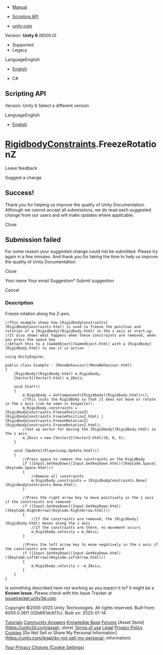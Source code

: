 [ ]()

  * [Manual](../Manual/index.html)
  * [Scripting API](../ScriptReference/index.html)

  * [unity.com](https://unity.com/)

Version: **Unity 6** (6000.0)

  * Supported
  * Legacy

LanguageEnglish

  * [English]()

  * C#

[ ](https://docs.unity3d.com)

## Scripting API

Version: Unity 6 Select a different version

LanguageEnglish

  * [English]()

#  [RigidbodyConstraints](RigidbodyConstraints.html).FreezeRotationZ

Leave feedback

Suggest a change

## Success!

Thank you for helping us improve the quality of Unity Documentation. Although
we cannot accept all submissions, we do read each suggested change from our
users and will make updates where applicable.

Close

## Submission failed

For some reason your suggested change could not be submitted. Please <a>try
again</a> in a few minutes. And thank you for taking the time to help us
improve the quality of Unity Documentation.

Close

Your name Your email Suggestion* Submit suggestion

Cancel

[ ]()

### Description

Freeze rotation along the Z-axis.

    
    
    //This example shows how [RigidbodyConstraints](RigidbodyConstraints.html) is used to freeze the position and rotation of a [Rigidbody](Rigidbody.html) in the z axis at start-up.
    //It also shows what happens when these constraints are removed, when you press the space key
    //Attach this to a [GameObject](GameObject.html) with a [Rigidbody](Rigidbody.html) to see it in action  
      
    using UnityEngine;  
      
    public class Example : [MonoBehaviour](MonoBehaviour.html)
    {
        [Rigidbody](Rigidbody.html) m_Rigidbody;
        [Vector3](Vector3.html) m_ZAxis;  
      
        void Start()
        {
            m_Rigidbody = GetComponent<[Rigidbody](Rigidbody.html)>();
            //This locks the RigidBody so that it does not move or rotate in the z axis (can be seen in Inspector).
            m_Rigidbody.constraints = [RigidbodyConstraints.FreezePositionZ](RigidbodyConstraints.FreezePositionZ.html) | [RigidbodyConstraints.FreezeRotationZ](RigidbodyConstraints.FreezeRotationZ.html);
            //Set up vector for moving the [Rigidbody](Rigidbody.html) in the z axis
            m_ZAxis = new [Vector3](Vector3.html)(0, 0, 5);
        }  
      
        void [Update](PlayerLoop.Update.html)()
        {
            //Press space to remove the constraints on the RigidBody
            if ([Input.GetKeyDown](Input.GetKeyDown.html)([KeyCode.Space](KeyCode.Space.html)))
            {
                //Remove all constraints
                m_Rigidbody.constraints = [RigidbodyConstraints.None](RigidbodyConstraints.None.html);
            }  
      
            //Press the right arrow key to move positively in the z axis if the constraints are removed
            if ([Input.GetKeyDown](Input.GetKeyDown.html)([KeyCode.RightArrow](KeyCode.RightArrow.html)))
            {
                //If the constraints are removed, the [Rigidbody](Rigidbody.html) moves along the z axis
                //If the constraints are there, no movement occurs
                m_Rigidbody.velocity = m_ZAxis;
            }  
      
            //Press the left arrow key to move negatively in the z axis if the constraints are removed
            if ([Input.GetKeyDown](Input.GetKeyDown.html)([KeyCode.LeftArrow](KeyCode.LeftArrow.html)))
            {
                m_Rigidbody.velocity = -m_ZAxis;
            }
        }
    }
    

Is something described here not working as you expect it to? It might be a
**Known Issue**. Please check with the Issue Tracker at
[issuetracker.unity3d.com](https://issuetracker.unity3d.com).

Copyright ©2005-2025 Unity Technologies. All rights reserved. Built from:
6000.0.36f1 (02b661dc617c). Built on: 2025-01-14.

[Tutorials](https://unity3d.com/learn) [Community
Answers](https://answers.unity3d.com) [Knowledge
Base](https://support.unity3d.com/hc/en-us)
[Forums](https://forum.unity3d.com) [Asset Store](https://unity3d.com/asset-
store) [Terms of use](https://docs.unity3d.com/Manual/TermsOfUse.html)
[Legal](https://unity.com/legal) [Privacy
Policy](https://unity.com/legal/privacy-policy)
[Cookies](https://unity.com/legal/cookie-policy) [Do Not Sell or Share My
Personal Information](https://unity.com/legal/do-not-sell-my-personal-
information)

[Your Privacy Choices (Cookie Settings)](javascript:void\(0\);)

